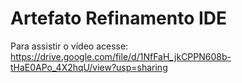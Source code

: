 # Artefato Refinamento IDE
Para assistir o vídeo acesse: https://drive.google.com/file/d/1NfFaH_jkCPPN608b-tHaE0APo_4X2hqU/view?usp=sharing
